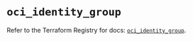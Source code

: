 # `oci_identity_group`

Refer to the Terraform Registry for docs: [`oci_identity_group`](https://registry.terraform.io/providers/oracle/oci/6.18.0/docs/resources/identity_group).
